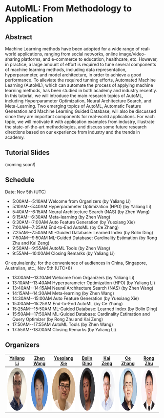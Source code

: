 # AutoML: From Methodology to Application

## Abstract
Machine Learning methods have been adopted for a wide range of real-world applications, ranging from social networks, online image/video-sharing platforms, and e-commerce to education, healthcare, etc. However, in practice, a large amount of effort is required to tune several components of machine learning methods, including data representation, hyperparameter, and model architecture, in order to achieve a good performance. To alleviate the required tunning efforts, Automated Machine Learning (AutoML), which can automate the process of applying machine learning methods, has been studied in both academy and industry recently. In this tutorial, we will introduce the main research topics of AutoML, including Hyperparameter Optimization, Neural Architecture Search, and Meta-Learning. Two emerging topics of AutoML, Automatic Feature Generation and Machine Learning Guided Database, will also be discussed since they are important components for real-world applications. For each topic, we will motivate it with application examples from industry, illustrate the state-of-the-art methodologies, and discuss some future research directions based on our experience from industry and the trends in academy.

## Tutorial Slides
(coming soon!)

## Schedule
Date: Nov 5th (UTC)
- 5:00AM--5:10AM Welcome from Organizers (by Yaliang Li)
- 5:10AM--5:40AM Hyperparameter Optimization (HPO) (by Yaliang Li)
- 5:40AM--6:15AM Neural Architecture Search (NAS) (by Zhen Wang)
- 6:15AM--6:30AM Meta-learning (by Zhen Wang)
- 6:30AM--7:00AM Auto Feature Generation (by Yuexiang Xie)
- 7:00AM--7:25AM End-to-End AutoML (by Ce Zhang)
- 7:25AM--7:50AM ML-Guided Database: Learned Index (by Bolin Ding)
- 7:50AM--9:50AM ML-Guided Database: Cardinality Estimation (by Rong Zhu and Kai Zeng)
- 9:50AM--9:55AM AutoML Tools (by Zhen Wang)
- 9:55AM--10:00AM Closing Remarks (by Yaliang Li)

Or equivalently, for the convenience of audiences in China, Singapore, Australian, etc., Nov 5th (UTC+8)
- 13:00AM--13:10AM Welcome from Organizers (by Yaliang Li)
- 13:10AM--13:40AM Hyperparameter Optimization (HPO) (by Yaliang Li)
- 13:40AM--14:15AM Neural Architecture Search (NAS) (by Zhen Wang)
- 14:15AM--14:30AM Meta-learning (by Zhen Wang)
- 14:30AM--15:00AM Auto Feature Generation (by Yuexiang Xie)
- 15:00AM--15:25AM End-to-End AutoML (by Ce Zhang)
- 15:25AM--15:50AM ML-Guided Database: Learned Index (by Bolin Ding)
- 15:50AM--17:50AM ML-Guided Database: Cardinality Estimation and Query Optimizer (by Rong Zhu and Kai Zeng)
- 17:50AM--17:55AM AutoML Tools (by Zhen Wang)
- 17:55AM--18:00AM Closing Remarks (by Yaliang Li)

## Organizers

| [Yaliang Li](https://sites.google.com/site/yaliangli/) | [Zhen Wang](https://joneswong.github.io/about/) | [Yuexiang Xie](https://xieyxclack.github.io/) | [Bolin Ding](https://www.bolin-ding.com/index.html) | [Kai Zeng](https://kai-zeng.github.io/) | [Ce Zhang](https://ds3lab.inf.ethz.ch/members/ce-zhang.html) | [Rong Zhu](https://redgitcard.github.io/redgitcard/) |
| :---: | :---: | :---: | :---: | :---: | :---: | :---: |
| <img class="rounded-circle" alt="140x140" width="140px" height="140px" src="materials/yaliang.png" data-holder-rendered="true"> | <img class="rounded-circle" alt="140x140" width="140px" height="140px" src="materials/zhen.png" data-holder-rendered="true"> | <img class="rounded-circle" alt="140x140" width="140px" height="140px" src="materials/yuexiang.png" data-holder-rendered="true"> | <img class="rounded-circle" alt="140x140" width="140px" height="140px" src="materials/bolin.png" data-holder-rendered="true"> | <img class="rounded-circle" alt="140x140" width="140px" height="140px" src="materials/kai.png" data-holder-rendered="true"> | <img class="rounded-circle" alt="140x140" width="140px" height="140px" src="materials/ce.png" data-holder-rendered="true"> | <img class="rounded-circle" alt="140x140" width="140px" height="140px" src="materials/rongzhu.png" data-holder-rendered="true"> |
